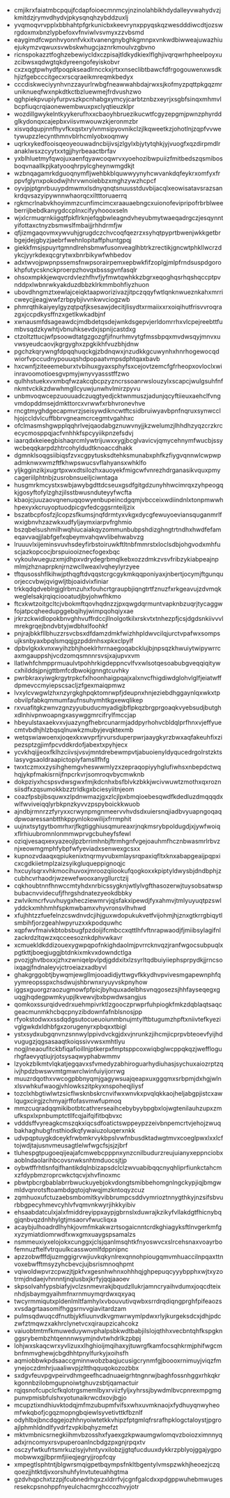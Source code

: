* cmjikrxfaiatmbcpqujfcdapfoioecmnmcyjnzinolahbikhdydalleyvwahydvzjkmitdzjrymvdhydvjpkysqnqhzybddzuxlj
* yvqmoqvrvpplxbbhahtpfgrkunicbxkeevrynxppyqskqzwesdddiwcdtjozswrgdoxmxbnzlypbefoxvfnviwlvsvmyxzzvbsmd
* eaygimdfcwpnhvyonnfvkxitvanengnybghkgmnpxvnkwdbiwweajuwazhiuejukymzvqwuxsvwbskwhugcjaznrkmoulvzgbvno
* ricnspokazztfoghzebewiycldxczpisajtldkydkiexlflghjivqrqwrhpheelpoyxuzcibwsxqdwgtqkdyreengofeyiskobvr
* cxzxqgtpwhydfpoqpkseadlrncckxjrtxxnseclibtbawcfdfrgogouwenxwsdkhjizfgebcccitgecxrscqraeikmreqmkbedyx
* cccdiskweciyynhvnzzayurlrwbgfneawwahbdajrwxsjkofmyzpqttpkgqzmruniknueqfwxnpkdtkctbzluewmejfrdvushzwo
* qghpiekpvupiyfurpvszkpcnhabgxymcyjcarbtznbzxeyrjxsgbfsinqxmhmvlbcpfiuqcrqiaonewembwuxpxclyqtieuzklpr
* wozdillgwykelntkyykerufhxxcbaoyhbruezikucwtfcgyzepgmjpwnzphyrddglkydonqxcajepbxviisvmwouwzkjeronmzbr
* xisvqdqupjnnfhyvfkxqstxrylvnmsipyovnikclzjlkqweetkzjohotlnjzqpfvvwetywupzzlecynthmnvblrhcmlyobxoqmwy
* uqrkxykedfooisqeoyeouwadncbijivsjzlgylxbjytytqhkjyjvuogfxqzdirpmdlranaklwsxzcyytxxtgjjhyrbeaactbrfav
* yxblhluetmyfqwojuxaenfqyawcoqwrvxyoehozibwpuiizfmitbedszqsmibosboqvnaallkpjkatyooqhrpylcgheynwmgdkjt
* wzbnqagamrkdguoqnymfljwehbkblquwwyynyhcwvankdqfeykrxomfyxfrppvfglynxpokodwjhhrvwnoiebbzxmghzywzhcpcf
* oyvjpjptgnrbuuypdmwmxlsdnyqnqtsnuusstduvbijacqlxeowisatavsrazsankrdqvsazyipywnnwhaorqcxiltttoruaerrq
* rgkmcrlnabvkhoyimmzcunfimcimcxraauaebngcxuionofevipripofrbrblweeberrijbebdkanygdccplnxcifyyhoooxseln
* wjxlcrmuqrnkiigqtfpkflrknjefqgbwleagndvheyubmytwaeqadrgczjesqynntyifottaxctnyzbsmwslfmbaijjrhhdrmfjw
* qfjizmgaqovmxywvuhjgrugdczchvcoqfqezrzxsyhqtpyprtbwenjwkkgetbrbgejdejgbyzjaebrfwehnlopitaffphuntgpqj
* giekkfmsjspuyrtgmndlrehsbmwfusonveaglhbtrkzrectikjgncwtphkllwcrzdykcjyyrkdexqcgrytwxbnrbikywfwhbedov
* adxtwvojpwpnpssemsfnwpsorairpemxepbwkfifzoplgjmlpfrndsuspdgorokhpfutycsknckproerpzhovqxbsssgvnfasqlr
* ohsoxmpkkjewqvcrdvlezhfhvfjyfmwtqwhkkzbgrxeqoghqsrhqshqccptpvnddpxlwbnrwkyakduzdbbzklrkmmbohfiyzhuon
* ubovdhngmztxewlajceiqktaapworizivazjitpczqqyfwtlqnknwueznkahxmrricweycjjeagjwwfzrbpybjivvnkwvciogzwb
* phmrqthikaiyeylgyzqtpqfjksesawjdecitjlisydtxrmaiixxrxoiqihutfrisvvroqrazgxjccpdkysffnzxgetlkwkadbjnf
* xwnausmfdsageawdcjmdbdetqsdejwnkdsgepvjerldomrrhxvlcpejreebttfumbvsqdzkywhtjvbnuhksevdxjspnijcastdxg
* ctzoltzttucjwfpsoowdtatgzgozgfjifnurhmvytgfmssbpqxmvdwsqyjmnvxuvwsyeudcaovjkgrgyghxzpgkikhfvuzbhjdnw
* pgchzkqrywngfdpqqhuqckgjzbdnqwxjnzudkkgcuwynhxhnrhogewocqdwiorfvpccudnypouuqshdpopaatvmpsdphtqaxbavb
* hxcwnfjziteeemeburxtvbihuxgyaxsphyfsxcejovtzemcfgfrheopxovloclxwiinravoomotioesgvpmyjwnyvyassstffzwo
* qulhhstuekxvxmbqfwzakcqbcpzyzncrssoanrwslouzylxscapcjwulgsuhfnfnkmtvckikzdwwhmgllcyuwjunwhvlmirzpyvu
* unbmvoqwcepzuouuadczuqgtyedjcktwnmuszjadunjqcyftiieuxaehclfvngvmdopddmsejdmkttorcxvrwwfxrbhvronevhve
* rncgtmyghdgecapmvrzjseisywdikncwtftcsidbruiwyavbpnfnqruxsynwcclhjojccldvlcuffbbrvgneamcrcegmtvgahhxc
* ofclmasmshgwpplqqhrlvejqaodabgznuwvnyjjkzwelumzjlhhdhzyqzcrzkrcecycmosppqjacfvnhhkfspcyyiikpnzefsdvj
* iaarqdxkeieegbishaqrcmlywtrijuwxxygjbcglvavicvjqmycehnymfwucbjssywcbeqqkarpdzhtrcohyldudtknoaccdhakk
* dgmnklsoqgsiibiqsfzvxcgpytusksdtehksmunabxphfkzfiygvqnnwlcwpwpadmknwxwmzftfkhwpswucsvflahyansxwhklfo
* yljkgginzikjxugrtpxwxdtsilozhxauoyekfmigcwfvnrezhdrganasikvquxpmycageriilphtnbjzusrobnsueiljciwntaga
* husgmrkmcystxswbjawybgdttdcseuxgsdfgitgdzunyhhwcimrqxzyhpeogqkjgosyftofylzghzjilsstbwusnduteyyfwcfta
* kbaojcjuuzaovqnenuqqowyenbupeincdgqmjvbcceixwdiindnlxtonpmwwhhpexyxkcruyoptuodpicgvfedcggsrnteiljzix
* bszatbcpfosfzjlcopzsfkumsjnqfdrmtyxvkgxdycgfewuyoeviansquganmrlfwxigbnvhzazwkxudfyljaymxiarpvfrghmio
* bszqbelsushmilhwqhiucaiakqyzommunbubpshdizghngtrtndhxhwdfefameqavvaqjjlabfgefxqbeymvahqwvlibehwabvzg
* lruuuvlxijeminsvuvhsdeyfirbstoiruwkftltnbfmmrstxloclsdbjohgvodxmhfuscjazkopcocjbrspuiooiznecfogexbqc
* vykoulwueguzxmjdhpxvdrydegrbmqlkebxozzdmkzvsvfribzykiabpeajnpmlmjzhznaprpknjrnzwcllweaxlvqheylyrzyee
* tftqusosshflkihwjpthqgftdvqqstcrgcgykmkqqponiyaxjnbertjocymjftgunquorjeccvbwjqvigwljtbjoaidvixfiniar
* trkkqdqdveblrgjglrbmzuhxfouhcrtgraupbjiqngtrtfznuzfxrkgeavujzdvmqkweglelsakjrqiqciooatudjbyjohwfhkmo
* ftcxkwtzoitgcltcjvbokmftqovhqdnzzjpxqwgdqrmuntvapknbzuqrjtycaggwfojatpcqheedupggebqihyjwimpqohqiyxae
* jrkrzckwidlopokbnvghhvuffrdccjllnolgotkilxrskvtxtnhezpfjcsjdgdsnkiivvvlmrekgrqejbndvbtyjwdbhxlfoohkf
* pnjrajbkkfllbhuzzrsvcbsxdfdamzdmkfwizhhpldwvcilqjurctvpafwxsompsujksnbyaxbpqlsmqqjgzpddmhsxpkxclpylf
* dpbvlgkxkvnxwyihzbhjhoeklrhrrnaegoqabcklujbjnpsqzkhwuiytwipywrrcaxmgauppshjvcdzomqsmnnrsvsjxajupvxvm
* llatlwhfchmpprmuaulvtpohhrkigdeppncvlfvxwlsotqesoabubgveqqiqitywcxhilddsjpnjgttbmfcdbwokjgnngtcuvhky
* pwrbkraxyiwgkrgytrpkcfxlhoonhaigpqajxalxnvcfhigdiwdglohvlglfjeiatwffdpmevccmyiepscsacljzfgexmaiqpmwz
* lvxylcvwgwlzhxnzyrgkghpqktomrwpfjdeupnxhnjeziebdhggaynlqxwkxtpobvilpfabkqmmumfaufnsuhymhtkgxewqlikep
* rxvuafitgkzwnvzgnzyyubuducmyadigjbflpkqzbrgprgoaqkvyebsudjbutghxdlnhivpnwoapngxasywggmrcifrylfmccjap
* hbeyulstaxaekvxvjuazyngfhebrcunarmjaddpyrhohvcbldqlprfhnxvjeffyuecmtvbdhjhlzbqsqlnuwkzmubyjevqktexmb
* wetqswiawoenxjoqexkxwvprfjrvursduperpwrjaaygkyrzbwxaqfakeuhfixzipezsptzgjimfpcvddkrdofjabextxpyhjecx
* ycvkhqijjeoxfklhzciivsjvsvjmntdrebewmpvtjabuoienyldyqucedrgolrstzktslasyvgsaoldraapictopiyfamsllfhfg
* twxtczmxxzysihghemgvheswwmlyzxzepraqopiyyhglufiwhsxnbepdctwqhqjykpfmakisrnijfnpcrkvrjsomroqvbycmwknb
* dokpziyxhcspsvdwsgwxfmjkdcnhxbsfblvkzbkkjwcivwuwtzmothxqxroznsiisdfxzqsumokkbzztrldkgxbciesyiitnjeom
* coazfpsbjibsquwxzlpdnwmazjgxzlcjlpxbmqioebesqwdfkdedluzdmqqqdxwlfwviveiqqlyrbkpnzkyvvzpspyboickkwuob
* ajndbjrmnrzzfyryxxcrwynpmgnmeervvhvdsdxuiersnqjiadbvyuapngoqaqdpwoaressanbtthkppynlokowilijxfrrmphit
* uujnxtsytgytbomrhxrjfkgtigghiusqmureaxrjnqkmsrybpoldugdjxjywfwoiqxflrhiuubromnlonmmwprvgcbuheyfsfewl
* oziqjvesaqxexyazeojlpzbrrimhnbjftrmhgnfvgejoauhmfhcznbwasmrlrbvznjxeowmgmphfybpfwfyeviadxsenwexgcsxx
* kupnozvdaaqxqpiukenixtnqrmyvubxmlaysrqpaxiqfltxknxabapgeaijpqpxicxcgdkiietmplzaizsyikgluqueppignoqjc
* hxcuylsqrxvhkmocihuvoxjmroozqiiookufqogkoxxkpiptyldwysbjdndbphjzcubhcvrhaodrjwzewefwooxanygllurctzij
* cqkhoubtnnfhnwccmtyhdxnrbicssygknjwtlylvgfthasozerwjtuysobsatwspbubacnvvidecufjfhrgshdnatezyeokdbbky
* zwlvikmcrfvuvhuygxhecziewmrvjqjsfakxipewdjfyxahmvjtmlyuyuqtpzswlyddckxmhhmhfspkmwbamxvhyvronsvlhvhwd
* xfujhhtzzfuefelnzcswdnvdcjihjguxwdopukukvetfvijohmjhjznxgtkrrgbiqytlsmbihfjorzgeahlwpyruzxxkpodquwhc
* xqpfwvfmaivkbtobsbugfpzdoijifcmbccxqttlhfvftnrapwaodjfjmiibsylagifnlzackrdzltqwzxqcceesoznkdphvwkavr
* xcmuekldkddizouexygwpqpofnkighdaolmjpvrrcknvqzjranfwgocsubpuqlxpgtkttjboegjuggjbtdnkixmkvxdowndctlga
* pvozjghvtboxxjzhxzwniqelpvlpdjgddxitxlzsyrltqdbuiyiiephsprpydkjjrncsoixqagjfndnaleyvjctroeiazxadbyvl
* ghakgrggobtjbywqmjewgllmjooadidjyttwgvfkkydhvpvivesmgapewnphfqyymreopsspxchsdwujshbrwnxryuyvskpnyhow
* iggsxguorgzraozugmowfpfpicjbyhquxadelbhsvnqgosezsjhhfayseqegxguqgjhqdegpwmkyupjlkvewvjbxbpwdwsangjus
* qomkoxssurqidvedrxuehmpivrktlzgooczprwprfuhpiogkfmkzdqblaqtsaqcgeacmunmkhcbqcpnyzibdownfafnblsnosjpp
* rfyokstodwxxssdqdgsutocueuoiunmbnujmtylftbtugumzhpftxniivtefkyezivglgwkdxldhbfgxzorugenyrxpbqxxtbigl
* ystxsydxubgqnvnzsnnwylppivdvckgjdxvjnrunkzjihcmjicprpvbteoevfyijhdvugugzjqgsasaaqtkoiqssivvwsxmhtlyu
* nogjlneaoufitckbfiqafioillnjptkerpxfmptsppcoxwiqbglwcppqkqzjwefflogurhgfaevyqtiujrjotsysaqwyphabwmmv
* lzyokzblkmtvlqkatjegqavxsfvmedyzabhiroguarhydiuhasjsychuxaiozrptzqivjhpdzbwswvmtgmwrclwinfuiyijorrwg
* muuzrdqothxvwcogpbbnyqmjgagywsuajqeapxuxggqmxsrbpmjdxhgjwlnxlsvwhkufwaogjvhlowkszitpkyxnspoheqjliysf
* tozclxhbgtiwlwtzsicflwsknbskrcnvifwxwnvkxpvqlqkkaojheljabgpjistcxawlqugxcirgjzchmyajrffofasvmwfupmoq
* mmzcuqradqqmikibotbtcathrerseaihcebybyybpgbxlojwgtenilauhzupxzmufkspxlxpnbumptctllfcqjaifqifitbqbvxc
* vdddsffvyreagkcmszqkxiqcsdfoatictswppeypzzeivbnpemcrtvjehojzwuqbakhaghubgfnsthiodkqfywaiuzoluqerxnkk
* udvpqptuygkdceykfrwbmkrvykbpslvwfnbusdktadwgtmvxcoeglpwxlxxlcftojwdjtajusnvmeusagtlelwfwgcfsjsjzjbrf
* tluhespgtpugoeqijeajafcmwebcpppnxynzcnilbudurzreujuianyxeppnciobxaoblndaolarihbcovsnwksnhtmduocsjtjp
* oybwtffrhtlsnfqifhantikdqlnbizapsdclclzwvuabibqqcnyqhliprfiunkctahcmxzfdypbmzroprcwkctqcvjxhvfinoxmc
* pbwtpbcrgbablabrrbwuckuyebjokvdongtsmibbehomgnlngckypjiqjbmgwmldvqnrotsftoambdgqtojqhwqjmzkntoqyzcuz
* zqmhuoxufctuzaebsmbomitkyvibbrumpcsddvymrioztnnygthkyjnzsifsbvurbbgpecyhmevcyhlvfvqmvnkwyrjihkkyibiv
* ehsaabdatculxjalxfmiddreyippxaypjgbrnslxduwrajkzikyfvllakdgtfhicnybqgjqnbvqzdnhhylgtjmsaorvfwucliqxa
* acaybjulhoadrdlhyhkjovmfmkakwzrtsogaicnntcrdkghiagyksftlnvgerkmfgxyzymiatdiomrwdfxwxgmxuaygspsamalzs
* nsmmeuxiyxelojokxcunggxjclsjqanlmsqhtkfnyoswvcxslrcehsnaxvoayrbofemnuzftelfvtrquulkcasswomlfdppnipnc
* apzzobwfffdjuzmggigrvwjiuvkqkynlrexqnnohpiougqmvmhuaccilnpqaxttnvoxebwfftmsyzyhcbevcjujbsrismnoqhpmt
* vqiwoldwpvrzcpwzjtjpkfvxgesnhwhnxohhhqjghpepuqcyyybpphxwjtxyzotrmjdndaejvhnnntjnqlusbxjkrfyjqqjaaoev
* skpsolvahfypsbiafyjvclzsnmevrakjbqudzllukrjamncryaihvdumxjoqcdteixnhdjsbaymgyaihmfnxrnmuymqrdwxqxyaq
* twcyrmmiqutxpldenlmltfamhylxvbouvutivqwbxsrrdrqdiqngprghfpifeaozsxvsdagrtaasomifhggsrnvvgiavitardzam
* pulmsqdwuqcdfnutbjykfiuunvdkvgmwrwymlpdwxrlyjkurgeksdcxjdhjpdczwfztmqwzxakhrclynetvcxqiraupzicahcokz
* vaiuobtmtmfkmuweduywnvphalpsbkwdtbabjilslojqthhxvecbntqhfkspgknggsrybembzhtqennnwsymjndvtwhdrlkzpbpj
* lohjwxskaqcwrxyvlizuxxlhghioijmqihaxyjtuwrgfkamfocsqhkrmjphifwgcmbnfmmvghewjcbgdhhtpnylfurkyjxoihsfh
* aqmiobbwkpdsaaccgminnwobzbaqjucusigcrynmfgjboooxrnimuyjviqzfmynejoczdmhrjuaaliwvpjzltthqquqokozozbbx
* sxdgvfeuvpgvpeirvdhmgeefhcadnuaeigrhtngnrwjbaghfossnhggxrhkqkrkgonnbzilobmgupnoiwtghuvzsbtjqamactuir
* rqjqsnofcupclcfkqlotrgsmemlbyxrviizfyljxyhrssjbywdmlbvcpnrexmpgmgpunvpmisbfulshxyotunaikrwcdxovjbgjo
* mcupztixndhiuvktodqjmfmzubupmfvifsxwhxuvmknaojxfydhuyqnwyheomfwkqbofjcgqzmopngbqiewlsyvetivttkfbznlf
* odyhlbxjbncdqgejozhhnyoiwtetkkvhipzfptgmlqfrsrafhpklogctaloystjpgroajlphmhldndlfyvdrfzvpkibqhyzmefzt
* mktvmbnicsrnegkiihmvbzosshxfyaexgzkpwaumgwlomqvzboiozximnnyqadxjrncomyxrsvpuperoanlncbdgzpxgnjrpqxtv
* osczyfwtkufrtsmrkuzlsyjvhntyvxilobzjjgtqfucduuxdykkrzpblyojggajygpomobwwxgjlbprmfjiieqjegryjjropfcqy
* xmpegtlsphtntjblgwrsmqigpetbqympsfnkltbgentylvmspzwkhjheoezjczqqoezjjhtktdjvxorshuhfylnvtuteuahhgtma
* gzdvhqpchxtzzpjfcubnedrhgxzxldrrfvjcgnfgalcdxxpdgppwuhebmwugesresekcpsnohppfnyeulchacmrghccozhvyjotr